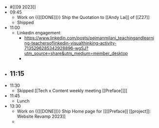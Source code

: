 - #[[09 2023]]
- 09:45
    - Work on {{[[DONE]]}}  Ship the Quotation to [[Andy Lai]] of [[Z27]]
    - Shipped
- 11:00
    - Linkedin engagement
        - https://www.linkedin.com/posts/pejmanmilani_teachingandlearning-teachersoflinkedin-visualthinking-activity-7135296285342928896-wgSJ?utm_source=share&utm_medium=member_desktop
        - 
- 11:15
    - 
- 11:30
    - Skipped [[Tech x Content weekly meeting [[Preface]]]]
- 11:45
    - Lunch
- 13:30
    - Work on {{[[DONE]]}}  Ship Home page for [[[[Preface]] [[project]]: Website Revamp 2023]] 
    - 
